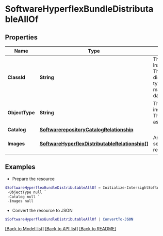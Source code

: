 # SoftwareHyperflexBundleDistributableAllOf
## Properties

Name | Type | Description | Notes
------------ | ------------- | ------------- | -------------
**ClassId** | **String** | The fully-qualified name of the instantiated, concrete type. This property is used as a discriminator to identify the type of the payload when marshaling and unmarshaling data. | [default to "software.HyperflexBundleDistributable"]
**ObjectType** | **String** | The fully-qualified name of the instantiated, concrete type. The value should be the same as the &#39;ClassId&#39; property. | [default to "software.HyperflexBundleDistributable"]
**Catalog** | [**SoftwarerepositoryCatalogRelationship**](SoftwarerepositoryCatalogRelationship.md) |  | [optional] 
**Images** | [**SoftwareHyperflexDistributableRelationship[]**](SoftwareHyperflexDistributableRelationship.md) | An array of relationships to softwareHyperflexDistributable resources. | [optional] [readonly] 

## Examples

- Prepare the resource
```powershell
$SoftwareHyperflexBundleDistributableAllOf = Initialize-IntersightSoftwareHyperflexBundleDistributableAllOf  -ClassId null `
 -ObjectType null `
 -Catalog null `
 -Images null
```

- Convert the resource to JSON
```powershell
$SoftwareHyperflexBundleDistributableAllOf | ConvertTo-JSON
```

[[Back to Model list]](../README.md#documentation-for-models) [[Back to API list]](../README.md#documentation-for-api-endpoints) [[Back to README]](../README.md)

